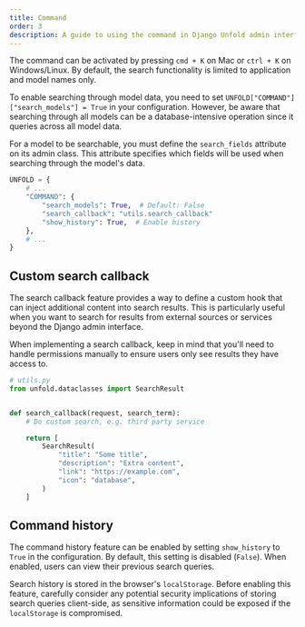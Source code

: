 ```yaml
---
title: Command
order: 3
description: A guide to using the command in Django Unfold admin interface for quick navigation and search functionality. Configure model search capabilities and customize search fields for enhanced admin experience.
---
```


The command can be activated by pressing `cmd + K` on Mac or `ctrl + K` on Windows/Linux. By default, the search functionality is limited to application and model names only.

To enable searching through model data, you need to set `UNFOLD["COMMAND"]["search_models"] = True` in your configuration. However, be aware that searching through all models can be a database-intensive operation since it queries across all model data.

For a model to be searchable, you must define the `search_fields` attribute on its admin class. This attribute specifies which fields will be used when searching through the model's data.

```python
UNFOLD = {
    # ...
    "COMMAND": {
        "search_models": True,  # Default: False
        "search_callback": "utils.search_callback"
        "show_history": True,  # Enable history
    },
    # ...
}
```

## Custom search callback

The search callback feature provides a way to define a custom hook that can inject additional content into search results. This is particularly useful when you want to search for results from external sources or services beyond the Django admin interface.

When implementing a search callback, keep in mind that you'll need to handle permissions manually to ensure users only see results they have access to.

```python
# utils.py
from unfold.dataclasses import SearchResult


def search_callback(request, search_term):
    # Do custom search, e.g. third party service

    return [
        SearchResult(
            "title": "Some title",
            "description": "Extra content",
            "link": "https://example.com",
            "icon": "database",
        )
    ]
```

## Command history

The command history feature can be enabled by setting `show_history` to `True` in the configuration. By default, this setting is disabled (`False`). When enabled, users can view their previous search queries.

Search history is stored in the browser's `localStorage`. Before enabling this feature, carefully consider any potential security implications of storing search queries client-side, as sensitive information could be exposed if the `localStorage` is compromised.

